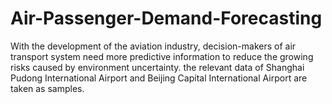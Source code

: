 # Air-Passenger-Demand-Forecasting
With the development of the aviation industry, decision-makers of air transport system need more predictive information to reduce the growing risks caused by environment uncertainty. the relevant data of Shanghai Pudong International Airport and Beijing Capital International Airport are taken as samples.

